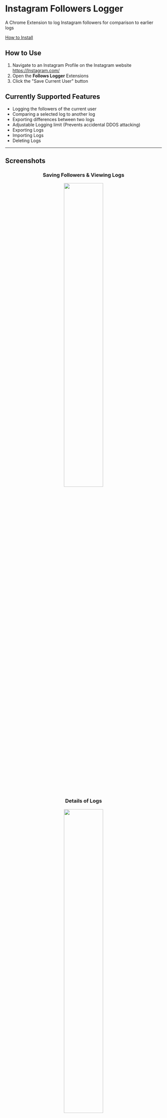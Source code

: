 # Instagram Followers Logger
A Chrome Extension to log Instagram followers for comparison to earlier logs

[How to Install
](https://github.com/Swaghacker7/Gram_User_Logger#--how-to-install)

<h2>
  How to Use
</h2>

1. Navigate to an Instagram Profile on the Instagram website https://Instagram.com/
2. Open the **Follows Logger** Extensions
3. Click the "Save Current User" button

<h2>
  Currently Supported Features
</h2>

- Logging the followers of the current user
- Comparing a selected log to another log
- Exporting differences between two logs
- Adjustable Logging limit (Prevents accidental DDOS attacking)
- Exporting Logs
- Importing Logs
- Deleting Logs

---

<h2>
  Screenshots
</h2>

<div align="center">
  <h3>
    Saving Followers & Viewing Logs
  </h3>
  <img src="https://github.com/Swaghacker7/Gram_User_Logger/blob/main/Screenshots/FL_Screenshot_1.png?raw=true" width=50%> <br>
  <h3>
    Details of Logs
  </h3>
  <img src="https://github.com/Swaghacker7/Gram_User_Logger/blob/main/Screenshots/FL_Screenshot_2.png?raw=true" width=50%> <br>
  <h3>
    Comparing Logs
  </h3>
  <img src="https://github.com/Swaghacker7/Gram_User_Logger/blob/main/Screenshots/FL_Screenshot_3.png?raw=true" width=50%> <br>
  <h3>
    Settings Tab
  </h3>
  <img src="https://github.com/Swaghacker7/Gram_User_Logger/blob/main/Screenshots/FL_Screenshot_4.png?raw=true" width=50%> <br>
</div>

---

<h1>
  How To Install
</h1>

<h2>
  1. Download Folder
</h2>

<img src="https://github.com/Swaghacker7/Gram_User_Logger/blob/main/Screenshots/Download_Folder.png?raw=true" width=50%> <br>

2. Unzip the downloaded folder

<h2>
  2. Install Extension
</h2>

1. Go to the Extensions page by entering ```chrome://extensions``` in a new tab
   - Alternatively, click the ```Three Dots ⋮``` next to your Chrome Profile Image select **Extensions > Manage Extensions** near the middle of the menu.
   - Or, open your Extensions Menu, then select **Manage Extensions**.

2. Enable Developer Mode by clicking the toggle switch next to Developer mode

3. Click **Load Unpacked**

4. Select the **Insta_Logger** folder

5. Allow necessary permissions

6. Done!

> Make sure to pin the extension for easy access
<p align="center">
  <img src="https://developer.chrome.com/static/docs/extensions/get-started/tutorial/hello-world/image/extensions-page-e0d64d89a6acf_1920.png" width=50%>
</p>
